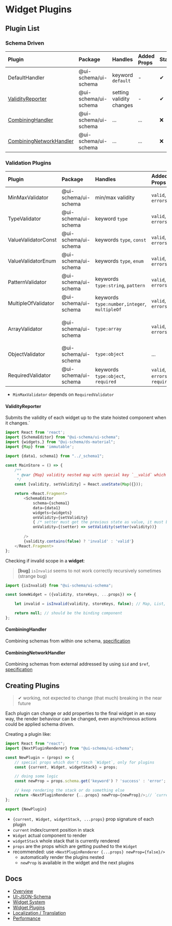 # Widget Plugins

## Plugin List

### Schema Driven

| Plugin                                              | Package              | Handles              | Added Props | Status |
| :---                                                | :---                 | :---                 | :---        | :--- |
| DefaultHandler                                      | @ui-schema/ui-schema | keyword `default`    | - | ✔ |
| [ValidityReporter](#validityreporter)               | @ui-schema/ui-schema | setting validity changes | - | ✔ |
| [CombiningHandler](#combininghandler)               | @ui-schema/ui-schema | ... | ... | ❌ |
| [CombiningNetworkHandler](#combiningnetworkhandler) | @ui-schema/ui-schema | ... | ... | ❌ |

### Validation Plugins

| Plugin               | Package              | Handles              | Added Props | Status |
| :---                 | :---                 | :---                 | :---        | :--- |
| MinMaxValidator      | @ui-schema/ui-schema | min/max validity     | `valid`, `errors` | ✔(string,number) ❗ |
| TypeValidator        | @ui-schema/ui-schema | keyword `type`       | `valid`, `errors` | ✔ |
| ValueValidatorConst  | @ui-schema/ui-schema | keywords `type`, `const` | `valid`, `errors` | ✔ |
| ValueValidatorEnum   | @ui-schema/ui-schema | keywords `type`, `enum` | `valid`, `errors` | ✔ |
| PatternValidator     | @ui-schema/ui-schema | keywords `type:string`, `pattern` | `valid`, `errors` | ✔ |
| MultipleOfValidator  | @ui-schema/ui-schema | keywords `type:number,integer`, `multipleOf` | `valid`, `errors` | ✔ |
| ArrayValidator       | @ui-schema/ui-schema | `type:array`          | `valid`, `errors` | ✔(partial sub-schema for single sub-schema) ❗ |
| ObjectValidator      | @ui-schema/ui-schema | `type:object`         | ... | ❌ |
| RequiredValidator    | @ui-schema/ui-schema | keywords `type:object`, `required` | `valid`, `errors`, `required` | ✔ |

- `MinMaxValidator` depends on `RequiredValidator`

#### ValidityReporter

Submits the validity of each widget up to the state hoisted component when it changes.`

```js
import React from 'react';
import {SchemaEditor} from "@ui-schema/ui-schema";
import {widgets,} from "@ui-schema/ds-material";
import {Map} from 'immutable';

import {data1, schema1} from "../_schema1";

const MainStore = () => {
    /**
     * @var {Map} validity nested map with special key `__valid` which may be true or false, for each layer separately, if valid or not is not inherited upwards
     */
    const [validity, setValidity] = React.useState(Map({}));

    return <React.Fragment>
        <SchemaEditor
            schema={schema1}
            data={data1}
            widgets={widgets}
            onValidity={setValidity}
            { /* setter must get the previous state as value, it must be an immutable map, will return updated map */ }
            onValidity={(setter) => setValidity(setter(validity))}
            
        />
        {validity.contains(false) ? 'invalid' : 'valid'}
    </React.Fragment>
};
```

Checking if invalid scope in a **widget**:

> **[bug]** `isInvalid` seems to not work correctly recursively sometimes (strange bug)

```js
import {isInvalid} from "@ui-schema/ui-schema";

const SomeWidget = ({validity, storeKeys, ...props}) => {

    let invalid = isInvalid(validity, storeKeys, false); // Map, List, boolean: <if count>

    return null; // should be the binding component
};
```

#### CombiningHandler

Combining schemas from within one schema, [specification](https://json-schema.org/understanding-json-schema/reference/combining.html)

#### CombiningNetworkHandler

Combining schemas from external addressed by using `$id` and `$ref`, [specification](https://json-schema.org/understanding-json-schema/structuring.html#the-id-property)

## Creating Plugins

>
> ✔ working, not expected to change (that much) breaking in the near future
>

Each plugin can change or add properties to the final widget in an easy way, the render behaviour can be changed, even asynchronous actions could be applied schema driven.

Creating a plugin like:

```js
import React from "react";
import {NextPluginRenderer} from "@ui-schema/ui-schema";

const NewPlugin = (props) => {
    // special props which don't reach `Widget`, only for plugins
    const {current, Widget, widgetStack} = props;

    // doing some logic
    const newProp = props.schema.get('keyword') ? 'success' : 'error';

    // keep rendering the stack or do something else
    return <NextPluginRenderer {...props} newProp={newProp}/>;// `current` gets `+1` in here
};

export {NewPlugin}
```

- `{current, Widget, widgetStack, ...props}` prop signature of each plugin
- `current` index/current position in stack
- `Widget` actual component to render
- `widgetStack` whole stack that is currently rendered
- `props` are the props which are getting pushed to the `Widget`
- recommended: use `<NextPluginRenderer {...props} newProp={false}/>` 
    - automatically render the plugins nested
    - `newProp` is available in the widget and the next plugins

## Docs

- [Overview](../../README.md)
- [UI-JSON-Schema](./Schema.md)
- [Widget System](./Widgets.md)
- [Widget Plugins](./WidgetPlugins.md)
- [Localization / Translation](./Localization.md)
- [Performance](./Performance.md)
